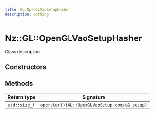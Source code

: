 ```yaml
---
title: GL.OpenGLVaoSetupHasher
description: Nothing
---
```


# Nz::GL::OpenGLVaoSetupHasher

Class description

## Constructors


## Methods

| Return type | Signature |
| ----------- | --------- |
| `std::size_t` | `operator()(`[`GL::OpenGLVaoSetup`](documentation/generated/OpenGLRenderer/GL.OpenGLVaoSetup.md)` const& setup)` |
